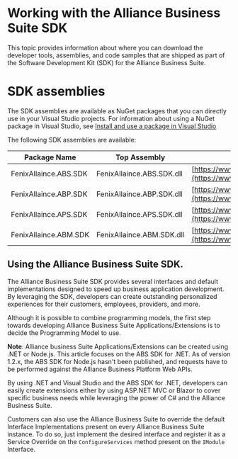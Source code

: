 # Working with the Alliance Business Suite SDK

This topic provides information about where you can download the developer tools, assemblies, and code samples that are shipped as part of the Software Development Kit (SDK) for the Alliance Business Suite.



# SDK assemblies
The SDK assemblies are available as NuGet packages that you can directly use in your Visual Studio projects. For information about using a NuGet package in Visual Studio, see [Install and use a package in Visual Studio](https://docs.microsoft.com/en-us/nuget/quickstart/install-and-use-a-package-in-visual-studio)


The following SDK assemblies are available:


| Package Name |  Top Assembly | Package Location  |
|--------------|-------------|-------------------|
| FenixAllaince.ABS.SDK | FenixAllaince.ABS.SDK.dll | [https://www.nuget.org/packages/FenixAlliance.ABS.SDK/](https://www.nuget.org/packages/FenixAlliance.ABS.SDK/) |
| FenixAllaince.ABP.SDK | FenixAllaince.ABP.SDK.dll | [https://www.nuget.org/packages/FenixAlliance.ABP.SDK/](https://www.nuget.org/packages/FenixAlliance.ABP.SDK/) |
| FenixAllaince.APS.SDK | FenixAllaince.APS.SDK.dll | [https://www.nuget.org/packages/FenixAlliance.APS.SDK/](https://www.nuget.org/packages/FenixAlliance.APS.SDK/) |
| FenixAllaince.ABM.SDK | FenixAllaince.ABM.SDK.dll | [https://www.nuget.org/packages/FenixAlliance.ABM.SDK/](https://www.nuget.org/packages/FenixAlliance.ABM.SDK/) |


## Using the Alliance Business Suite SDK.

The Alliance Business Suite SDK provides several interfaces and default implementations designed to speed up business application development. By leveraging the SDK, developers can create outstanding personalized experiences for their customers, employees, providers, and more.

Although it is possible to combine programming models, the first step towards developing Alliance Business Suite Applications/Extensions is to decide the Programming Model to use.

**Note**: Alliance business Suite Applications/Extensions can be created using .NET or Node.js. This article focuses on the ABS SDK for .NET. As of version 1.2.x, the ABS SDK for Node.js hasn't been published, and requests have to be performed against the Alliance Business Platform Web APIs.

By using .NET and Visual Studio and the ABS SDK for .NET, developers can easily create extensions either by using ASP.NET MVC or Blazor to cover specific business needs while leveraging the power of C# and the Alliance Business Suite.

Customers can also use the Alliance Business Suite to override the default Interface Implementations present on every Alliance Business Suite instance. To do so, just implement the desired interface and register it as a Service Override on the `ConfigureServices` method present on the `IModule` Interface.


 
